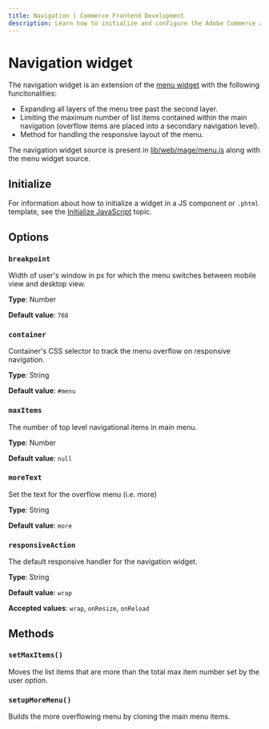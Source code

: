 ```yaml
---
title: Navigation | Commerce Frontend Development
description: Learn how to initialize and configure the Adobe Commerce and Magento Open Source Navigation widget.
---
```


# Navigation widget

The navigation widget is an extension of the [menu widget](menu.md) with the following funcitonalities:

-  Expanding all layers of the menu tree past the second layer.
-  Limiting the maximum number of list items contained within the main
   navigation (overflow items are placed into a secondary navigation
   level).
-  Method for handling the responsive layout of the menu.

The navigation widget source is present in [lib/web/mage/menu.js] along with the menu widget source.

## Initialize

For information about how to initialize a widget in a JS component or `.phtml` template, see the [Initialize JavaScript] topic.

## Options

### `breakpoint`

Width of user's window in px for which the menu switches between mobile view and desktop view.

**Type**: Number

**Default value**: `768`

### `container`

Container's CSS selector to track the menu overflow on responsive navigation.

**Type**: String

**Default value**: `#menu`

### `maxItems`

The number of top level navigational items in main menu.

**Type**: Number

**Default value**: `null`

### `moreText`

Set the text for the overflow menu (i.e. more)

**Type**: String

**Default value**: `more`

### `responsiveAction`

The default responsive handler for the navigation widget.

**Type**: String

**Default value**: `wrap`

**Accepted values**: `wrap`, `onResize`, `onReload`

## Methods

### `setMaxItems()`

Moves the list items that are more than the total max item number set by the user option.

### `setupMoreMenu()`

Builds the more overflowing menu by cloning the main menu items.

[lib/web/mage/menu.js]: https://github.com/magento/magento2/blob/2.4/lib/web/mage/menu.js
[Initialize JavaScript]: ../init.md
